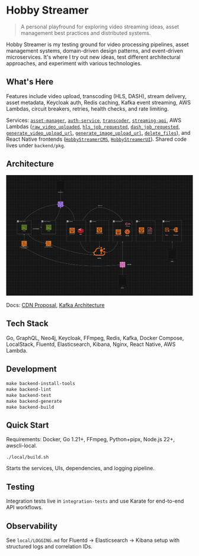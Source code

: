 # Hobby Streamer

> A personal playfround for exploring video streaming ideas, asset management best practices and distributed systems.

Hobby Streamer is my testing ground for video processing pipelines, asset management systems, domain-driven design patterns, and event-driven microservices. It's where I try out new ideas, test different architectural approaches, and experiment with various technologies. 

## What's Here

Features include video upload, transcoding (HLS, DASH), stream delivery, asset metadata, Keycloak auth, Redis caching, Kafka event streaming, AWS Lambdas, circuit breakers, retries, health checks, and rate limiting.

Services: [`asset-manager`](backend/asset-manager/README.md), [`auth-service`](backend/auth-service/README.md), [`transcoder`](backend/transcoder/README.md), [`streaming-api`](backend/streaming-api/README.md), AWS Lambdas ([`raw_video_uploaded`](backend/lambdas/cmd/raw_video_uploaded/README.md), [`hls_job_requested`](backend/lambdas/cmd/hls_job_requested/README.md), [`dash_job_requested`](backend/lambdas/cmd/dash_job_requested/README.md), [`generate_video_upload_url`](backend/lambdas/cmd/generate_video_upload_url/README.md), [`generate_image_upload_url`](backend/lambdas/cmd/generate_image_upload_url/README.md), [`delete_files`](backend/lambdas/cmd/delete_files/README.md)), and React Native frontends ([`HobbyStreamerCMS`](frontend/HobbyStreamerCMS/README.md), [`HobbyStreamerUI`](frontend/HobbyStreamerUI/README.md)). Shared code lives under `backend/pkg`.

## Architecture

![Architecture Diagram](docs/arch.png)

Docs: [CDN Proposal](docs/cdn-proposal.md), [Kafka Architecture](docs/kafka-architecture.md)

## Tech Stack

Go, GraphQL, Neo4j, Keycloak, FFmpeg, Redis, Kafka, Docker Compose, LocalStack, Fluentd, Elasticsearch, Kibana, Nginx, React Native, AWS Lambda.

## Development

```
make backend-install-tools
make backend-lint 
make backend-test
make backend-generate 
make backend-build
```

## Quick Start

Requirements: Docker, Go 1.21+, FFmpeg, Python+pipx, Node.js 22+, awscli-local.

```
./local/build.sh
```

Starts the services, UIs, dependencies, and logging pipeline.

## Testing

Integration tests live in `integration-tests` and use Karate for end-to-end API workflows.

## Observability

See `local/LOGGING.md` for Fluentd → Elasticsearch → Kibana setup with structured logs and correlation IDs.

